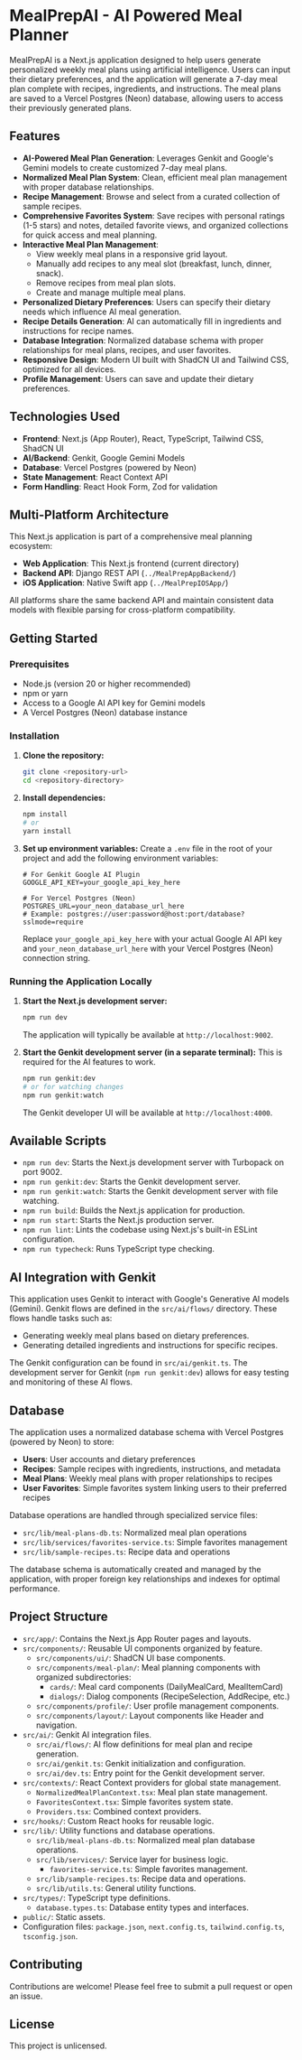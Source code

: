 # MealPrepAI - AI Powered Meal Planner

MealPrepAI is a Next.js application designed to help users generate personalized weekly meal plans using artificial intelligence. Users can input their dietary preferences, and the application will generate a 7-day meal plan complete with recipes, ingredients, and instructions. The meal plans are saved to a Vercel Postgres (Neon) database, allowing users to access their previously generated plans.

## Features

- **AI-Powered Meal Plan Generation**: Leverages Genkit and Google's Gemini models to create customized 7-day meal plans.
- **Normalized Meal Plan System**: Clean, efficient meal plan management with proper database relationships.
- **Recipe Management**: Browse and select from a curated collection of sample recipes.
- **Comprehensive Favorites System**: Save recipes with personal ratings (1-5 stars) and notes, detailed favorite views, and organized collections for quick access and meal planning.
- **Interactive Meal Plan Management**:
    - View weekly meal plans in a responsive grid layout.
    - Manually add recipes to any meal slot (breakfast, lunch, dinner, snack).
    - Remove recipes from meal plan slots.
    - Create and manage multiple meal plans.
- **Personalized Dietary Preferences**: Users can specify their dietary needs which influence AI meal generation.
- **Recipe Details Generation**: AI can automatically fill in ingredients and instructions for recipe names.
- **Database Integration**: Normalized database schema with proper relationships for meal plans, recipes, and user favorites.
- **Responsive Design**: Modern UI built with ShadCN UI and Tailwind CSS, optimized for all devices.
- **Profile Management**: Users can save and update their dietary preferences.

## Technologies Used

- **Frontend**: Next.js (App Router), React, TypeScript, Tailwind CSS, ShadCN UI
- **AI/Backend**: Genkit, Google Gemini Models
- **Database**: Vercel Postgres (powered by Neon)
- **State Management**: React Context API
- **Form Handling**: React Hook Form, Zod for validation

## Multi-Platform Architecture

This Next.js application is part of a comprehensive meal planning ecosystem:

- **Web Application**: This Next.js frontend (current directory)
- **Backend API**: Django REST API (`../MealPrepAppBackend/`)
- **iOS Application**: Native Swift app (`../MealPrepIOSApp/`)

All platforms share the same backend API and maintain consistent data models with flexible parsing for cross-platform compatibility.

## Getting Started

### Prerequisites

- Node.js (version 20 or higher recommended)
- npm or yarn
- Access to a Google AI API key for Gemini models
- A Vercel Postgres (Neon) database instance

### Installation

1.  **Clone the repository:**
    ```bash
    git clone <repository-url>
    cd <repository-directory>
    ```

2.  **Install dependencies:**
    ```bash
    npm install
    # or
    yarn install
    ```

3.  **Set up environment variables:**
    Create a `.env` file in the root of your project and add the following environment variables:

    ```env
    # For Genkit Google AI Plugin
    GOOGLE_API_KEY=your_google_api_key_here

    # For Vercel Postgres (Neon)
    POSTGRES_URL=your_neon_database_url_here
    # Example: postgres://user:password@host:port/database?sslmode=require
    ```
    Replace `your_google_api_key_here` with your actual Google AI API key and `your_neon_database_url_here` with your Vercel Postgres (Neon) connection string.

### Running the Application Locally

1.  **Start the Next.js development server:**
    ```bash
    npm run dev
    ```
    The application will typically be available at `http://localhost:9002`.

2.  **Start the Genkit development server (in a separate terminal):**
    This is required for the AI features to work.
    ```bash
    npm run genkit:dev
    # or for watching changes
    npm run genkit:watch
    ```
    The Genkit developer UI will be available at `http://localhost:4000`.

## Available Scripts

-   `npm run dev`: Starts the Next.js development server with Turbopack on port 9002.
-   `npm run genkit:dev`: Starts the Genkit development server.
-   `npm run genkit:watch`: Starts the Genkit development server with file watching.
-   `npm run build`: Builds the Next.js application for production.
-   `npm run start`: Starts the Next.js production server.
-   `npm run lint`: Lints the codebase using Next.js's built-in ESLint configuration.
-   `npm run typecheck`: Runs TypeScript type checking.

## AI Integration with Genkit

This application uses Genkit to interact with Google's Generative AI models (Gemini). Genkit flows are defined in the `src/ai/flows/` directory. These flows handle tasks such as:
- Generating weekly meal plans based on dietary preferences.
- Generating detailed ingredients and instructions for specific recipes.

The Genkit configuration can be found in `src/ai/genkit.ts`. The development server for Genkit (`npm run genkit:dev`) allows for easy testing and monitoring of these AI flows.

## Database

The application uses a normalized database schema with Vercel Postgres (powered by Neon) to store:

- **Users**: User accounts and dietary preferences
- **Recipes**: Sample recipes with ingredients, instructions, and metadata
- **Meal Plans**: Weekly meal plans with proper relationships to recipes
- **User Favorites**: Simple favorites system linking users to their preferred recipes

Database operations are handled through specialized service files:
- `src/lib/meal-plans-db.ts`: Normalized meal plan operations
- `src/lib/services/favorites-service.ts`: Simple favorites management
- `src/lib/sample-recipes.ts`: Recipe data and operations

The database schema is automatically created and managed by the application, with proper foreign key relationships and indexes for optimal performance.

## Project Structure

-   `src/app/`: Contains the Next.js App Router pages and layouts.
-   `src/components/`: Reusable UI components organized by feature.
    -   `src/components/ui/`: ShadCN UI base components.
    -   `src/components/meal-plan/`: Meal planning components with organized subdirectories:
        -   `cards/`: Meal card components (DailyMealCard, MealItemCard)
        -   `dialogs/`: Dialog components (RecipeSelection, AddRecipe, etc.)
    -   `src/components/profile/`: User profile management components.
    -   `src/components/layout/`: Layout components like Header and navigation.
-   `src/ai/`: Genkit AI integration files.
    -   `src/ai/flows/`: AI flow definitions for meal plan and recipe generation.
    -   `src/ai/genkit.ts`: Genkit initialization and configuration.
    -   `src/ai/dev.ts`: Entry point for the Genkit development server.
-   `src/contexts/`: React Context providers for global state management.
    -   `NormalizedMealPlanContext.tsx`: Meal plan state management.
    -   `FavoritesContext.tsx`: Simple favorites system state.
    -   `Providers.tsx`: Combined context providers.
-   `src/hooks/`: Custom React hooks for reusable logic.
-   `src/lib/`: Utility functions and database operations.
    -   `src/lib/meal-plans-db.ts`: Normalized meal plan database operations.
    -   `src/lib/services/`: Service layer for business logic.
        -   `favorites-service.ts`: Simple favorites management.
    -   `src/lib/sample-recipes.ts`: Recipe data and operations.
    -   `src/lib/utils.ts`: General utility functions.
-   `src/types/`: TypeScript type definitions.
    -   `database.types.ts`: Database entity types and interfaces.
-   `public/`: Static assets.
-   Configuration files: `package.json`, `next.config.ts`, `tailwind.config.ts`, `tsconfig.json`.

## Contributing

Contributions are welcome! Please feel free to submit a pull request or open an issue.

## License

This project is unlicensed.
```